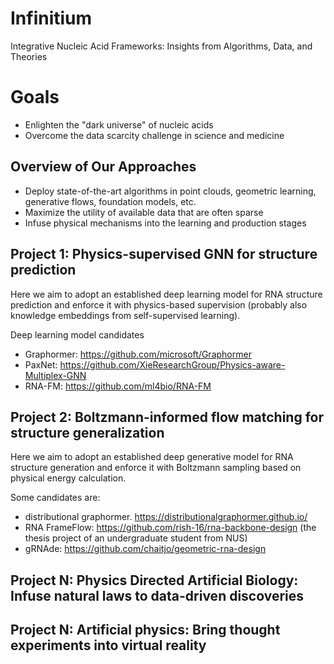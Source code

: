 # Infinitium
Integrative Nucleic Acid Frameworks: Insights from Algorithms, Data, and Theories

# Goals
* Enlighten the "dark universe" of nucleic acids
* Overcome the data scarcity challenge in science and medicine

## Overview of Our Approaches
* Deploy state-of-the-art algorithms in point clouds, geometric learning, generative flows, foundation models, etc.
* Maximize the utility of available data that are often sparse
* Infuse physical mechanisms into the learning and production stages

## Project 1: Physics-supervised GNN for structure prediction
Here we aim to adopt an established deep learning model for RNA structure prediction and enforce it with physics-based supervision (probably also knowledge embeddings from self-supervised learning).

Deep learning model candidates
* Graphormer: https://github.com/microsoft/Graphormer 
* PaxNet: https://github.com/XieResearchGroup/Physics-aware-Multiplex-GNN
* RNA-FM: https://github.com/ml4bio/RNA-FM

## Project 2: Boltzmann-informed flow matching for structure generalization 
Here we aim to adopt an established deep generative model for RNA structure generation and enforce it with Boltzmann sampling based on physical energy calculation. 

Some candidates are:
* distributional graphormer. https://distributionalgraphormer.github.io/
* RNA FrameFlow: https://github.com/rish-16/rna-backbone-design (the thesis project of an undergraduate student from NUS)
* gRNAde: https://github.com/chaitjo/geometric-rna-design

## Project N: Physics Directed Artificial Biology: Infuse natural laws to data-driven discoveries
## Project N: Artificial physics: Bring thought experiments into virtual reality
 

